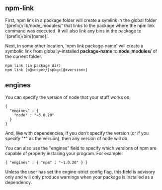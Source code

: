## npm-link

First, npm link in a package folder will create a symlink in the global folder '{prefix}/lib/node_modules/<package>' that links to the package where the npm link command was executed. It will also link any bins in the package to '{prefix}/bin/{name}'.

Next, in some other location, 'npm link package-name' will create a symbolic link from globally-installed **package-name** to **node_modules/** of the current folder.

```
npm link (in package dir)
npm link [<@scope>/]<pkg>[@<version>]
```

## engines

You can specify the version of node that your stuff works on:
```
{ 
  "engines" : { 
    "node" : "~5.0.20" 
  } 
}
```

And, like with dependencies, if you don't specify the version (or if you specify "*" as the version), then any version of node will do.

You can also use the "engines" field to specify which versions of npm are capable of properly installing your program. For example:
```
{ "engines" : { "npm" : "~1.0.20" } }
```
Unless the user has set the engine-strict config flag, this field is advisory only and will only produce warnings when your package is installed as a dependency.
